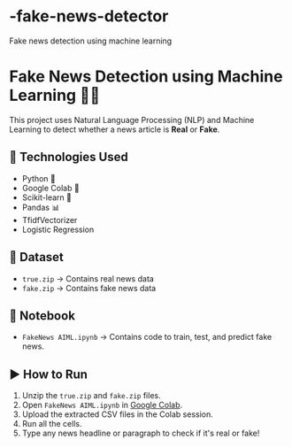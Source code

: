 # -fake-news-detector
Fake news detection using machine learning
# Fake News Detection using Machine Learning 📰🤖

This project uses Natural Language Processing (NLP) and Machine Learning to detect whether a news article is **Real** or **Fake**.

## 🔧 Technologies Used
- Python 🐍
- Google Colab 📒
- Scikit-learn 🤖
- Pandas 📊
- TfidfVectorizer
- Logistic Regression

## 📁 Dataset
- `true.zip` → Contains real news data
- `fake.zip` → Contains fake news data

## 📓 Notebook
- `FakeNews AIML.ipynb` → Contains code to train, test, and predict fake news.

## ▶️ How to Run
1. Unzip the `true.zip` and `fake.zip` files.
2. Open `FakeNews AIML.ipynb` in [Google Colab](https://colab.research.google.com).
3. Upload the extracted CSV files in the Colab session.
4. Run all the cells.
5. Type any news headline or paragraph to check if it's real or fake!



